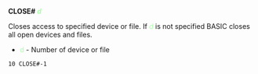 **CLOSE# <span style="color:#AAFFAA;">*d*</span>**

Closes access to specified device or file.  If <span style="color:#AAFFAA;">*d*</span> is not specified BASIC closes all open devices and files.

- <span style="color:#AAFFAA;">d</span> - Number of device or file

```ecb2
10 CLOSE#-1
```
